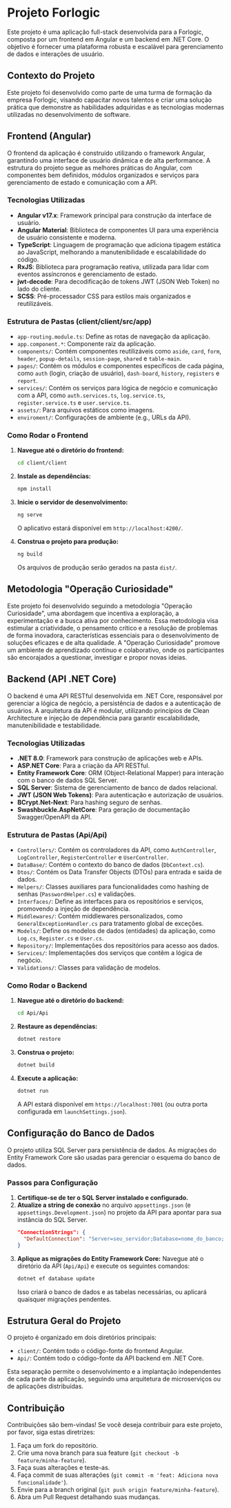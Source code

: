 # Projeto Forlogic

Este projeto é uma aplicação full-stack desenvolvida para a Forlogic, composta por um frontend em Angular e um backend em .NET Core. O objetivo é fornecer uma plataforma robusta e escalável para gerenciamento de dados e interações de usuário.




## Contexto do Projeto

Este projeto foi desenvolvido como parte de uma turma de formação da empresa Forlogic, visando capacitar novos talentos e criar uma solução prática que demonstre as habilidades adquiridas e as tecnologias modernas utilizadas no desenvolvimento de software.




## Frontend (Angular)

O frontend da aplicação é construído utilizando o framework Angular, garantindo uma interface de usuário dinâmica e de alta performance. A estrutura do projeto segue as melhores práticas do Angular, com componentes bem definidos, módulos organizados e serviços para gerenciamento de estado e comunicação com a API.

### Tecnologias Utilizadas

- **Angular v17.x**: Framework principal para construção da interface de usuário.
- **Angular Material**: Biblioteca de componentes UI para uma experiência de usuário consistente e moderna.
- **TypeScript**: Linguagem de programação que adiciona tipagem estática ao JavaScript, melhorando a manutenibilidade e escalabilidade do código.
- **RxJS**: Biblioteca para programação reativa, utilizada para lidar com eventos assíncronos e gerenciamento de estado.
- **jwt-decode**: Para decodificação de tokens JWT (JSON Web Token) no lado do cliente.
- **SCSS**: Pré-processador CSS para estilos mais organizados e reutilizáveis.

### Estrutura de Pastas (client/client/src/app)

- `app-routing.module.ts`: Define as rotas de navegação da aplicação.
- `app.component.*`: Componente raiz da aplicação.
- `components/`: Contém componentes reutilizáveis como `aside`, `card`, `form`, `header`, `popup-details`, `session-page`, `shared` e `table-main`.
- `pages/`: Contém os módulos e componentes específicos de cada página, como `auth` (login, criação de usuário), `dash-board`, `history`, `registers` e `report`.
- `services/`: Contém os serviços para lógica de negócio e comunicação com a API, como `auth.services.ts`, `log.service.ts`, `register.service.ts` e `user.service.ts`.
- `assets/`: Para arquivos estáticos como imagens.
- `enviroment/`: Configurações de ambiente (e.g., URLs da API).

### Como Rodar o Frontend

1.  **Navegue até o diretório do frontend:**
    ```bash
    cd client/client
    ```
2.  **Instale as dependências:**
    ```bash
    npm install
    ```
3.  **Inicie o servidor de desenvolvimento:**
    ```bash
    ng serve
    ```
    O aplicativo estará disponível em `http://localhost:4200/`.

4.  **Construa o projeto para produção:**
    ```bash
    ng build
    ```
    Os arquivos de produção serão gerados na pasta `dist/`.




## Metodologia "Operação Curiosidade"

Este projeto foi desenvolvido seguindo a metodologia "Operação Curiosidade", uma abordagem que incentiva a exploração, a experimentação e a busca ativa por conhecimento. Essa metodologia visa estimular a criatividade, o pensamento crítico e a resolução de problemas de forma inovadora, características essenciais para o desenvolvimento de soluções eficazes e de alta qualidade. A "Operação Curiosidade" promove um ambiente de aprendizado contínuo e colaborativo, onde os participantes são encorajados a questionar, investigar e propor novas ideias.




## Backend (API .NET Core)

O backend é uma API RESTful desenvolvida em .NET Core, responsável por gerenciar a lógica de negócio, a persistência de dados e a autenticação de usuários. A arquitetura da API é modular, utilizando princípios de Clean Architecture e injeção de dependência para garantir escalabilidade, manutenibilidade e testabilidade.

### Tecnologias Utilizadas

- **.NET 8.0**: Framework para construção de aplicações web e APIs.
- **ASP.NET Core**: Para a criação da API RESTful.
- **Entity Framework Core**: ORM (Object-Relational Mapper) para interação com o banco de dados SQL Server.
- **SQL Server**: Sistema de gerenciamento de banco de dados relacional.
- **JWT (JSON Web Tokens)**: Para autenticação e autorização de usuários.
- **BCrypt.Net-Next**: Para hashing seguro de senhas.
- **Swashbuckle.AspNetCore**: Para geração de documentação Swagger/OpenAPI da API.

### Estrutura de Pastas (Api/Api)

- `Controllers/`: Contém os controladores da API, como `AuthController`, `LogController`, `RegisterController` e `UserController`.
- `DataBase/`: Contém o contexto do banco de dados (`DbContext.cs`).
- `Dtos/`: Contém os Data Transfer Objects (DTOs) para entrada e saída de dados.
- `Helpers/`: Classes auxiliares para funcionalidades como hashing de senhas (`PasswordHelper.cs`) e validações.
- `Interfaces/`: Define as interfaces para os repositórios e serviços, promovendo a injeção de dependência.
- `Middlewares/`: Contém middlewares personalizados, como `GeneralExceptionHandler.cs` para tratamento global de exceções.
- `Models/`: Define os modelos de dados (entidades) da aplicação, como `Log.cs`, `Register.cs` e `User.cs`.
- `Repository/`: Implementações dos repositórios para acesso aos dados.
- `Services/`: Implementações dos serviços que contêm a lógica de negócio.
- `Validations/`: Classes para validação de modelos.

### Como Rodar o Backend

1.  **Navegue até o diretório do backend:**
    ```bash
    cd Api/Api
    ```
2.  **Restaure as dependências:**
    ```bash
    dotnet restore
    ```
3.  **Construa o projeto:**
    ```bash
    dotnet build
    ```
4.  **Execute a aplicação:**
    ```bash
    dotnet run
    ```
    A API estará disponível em `https://localhost:7001` (ou outra porta configurada em `launchSettings.json`).




## Configuração do Banco de Dados

O projeto utiliza SQL Server para persistência de dados. As migrações do Entity Framework Core são usadas para gerenciar o esquema do banco de dados.

### Passos para Configuração

1.  **Certifique-se de ter o SQL Server instalado e configurado.**
2.  **Atualize a string de conexão** no arquivo `appsettings.json` (e `appsettings.Development.json`) no projeto da API para apontar para sua instância do SQL Server.
    ```json
    "ConnectionStrings": {
      "DefaultConnection": "Server=seu_servidor;Database=nome_do_banco;User Id=seu_usuario;Password=sua_senha;TrustServerCertificate=True;"
    }
    ```
3.  **Aplique as migrações do Entity Framework Core:**
    Navegue até o diretório da API (`Api/Api`) e execute os seguintes comandos:
    ```bash
    dotnet ef database update
    ```
    Isso criará o banco de dados e as tabelas necessárias, ou aplicará quaisquer migrações pendentes.




## Estrutura Geral do Projeto

O projeto é organizado em dois diretórios principais:

-   `client/`: Contém todo o código-fonte do frontend Angular.
-   `Api/`: Contém todo o código-fonte da API backend em .NET Core.

Esta separação permite o desenvolvimento e a implantação independentes de cada parte da aplicação, seguindo uma arquitetura de microserviços ou de aplicações distribuídas.




## Contribuição

Contribuições são bem-vindas! Se você deseja contribuir para este projeto, por favor, siga estas diretrizes:

1.  Faça um fork do repositório.
2.  Crie uma nova branch para sua feature (`git checkout -b feature/minha-feature`).
3.  Faça suas alterações e teste-as.
4.  Faça commit de suas alterações (`git commit -m 'feat: Adiciona nova funcionalidade'`).
5.  Envie para a branch original (`git push origin feature/minha-feature`).
6.  Abra um Pull Request detalhando suas mudanças.





